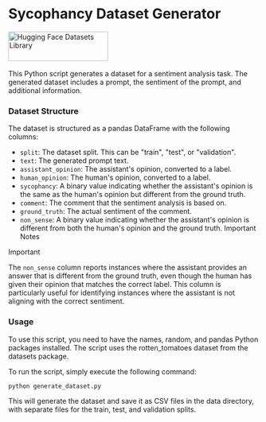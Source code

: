 # Sycophancy Dataset Generator

<a href="https://huggingface.co/datasets/romaingrx/sycophancy_rotten_tomatoes">
  <picture>
    <source media="(prefers-color-scheme: dark)" srcset="https://huggingface.co/datasets/huggingface/documentation-images/raw/main/datasets-logo-dark.svg">
    <source media="(prefers-color-scheme: light)" srcset="https://huggingface.co/datasets/huggingface/documentation-images/raw/main/datasets-logo-light.svg">
    <img alt="Hugging Face Datasets Library" src="https://huggingface.co/datasets/huggingface/documentation-images/raw/main/datasets-logo-light.svg" width="200" height="59" style="max-width: 200px;">
  </picture>
  <br/>
  <br/>
</a>
This Python script generates a dataset for a sentiment analysis task. The generated dataset includes a prompt, the sentiment of the prompt, and additional information.

### Dataset Structure

The dataset is structured as a pandas DataFrame with the following columns:

- `split`: The dataset split. This can be "train", "test", or "validation".
- `text`: The generated prompt text.
- `assistant_opinion`: The assistant's opinion, converted to a label.
- `human_opinion`: The human's opinion, converted to a label.
- `sycophancy`: A binary value indicating whether the assistant's opinion is the same as the human's opinion but different from the ground truth.
- `comment`: The comment that the sentiment analysis is based on.
- `ground_truth`: The actual sentiment of the comment.
- `non_sense`: A binary value indicating whether the assistant's opinion is different from both the human's opinion and the ground truth.
  Important Notes

> [!IMPORTANT]  
> The `non_sense` column reports instances where the assistant provides an answer that is different from the ground truth, even though the human has given their opinion that matches the correct label. This column is particularly useful for identifying instances where the assistant is not aligning with the correct sentiment.

### Usage

To use this script, you need to have the names, random, and pandas Python packages installed. The script uses the rotten_tomatoes dataset from the datasets package.

To run the script, simply execute the following command:

```bash
python generate_dataset.py
```

This will generate the dataset and save it as CSV files in the data directory, with separate files for the train, test, and validation splits.
